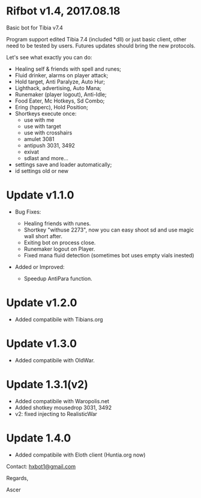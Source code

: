 # Rifbot v1.4, 2017.08.18
Basic bot for Tibia v7.4

Program support edited Tibia 7.4 (included *dll) or just basic client, other need to be tested by users. Futures updates should bring the new protocols.


Let's see what exactly you can do:

- Healing self & friends with spell and runes;
- Fluid drinker, alarms on player attack;
- Hold target, Anti Paralyze, Auto Hur;
- Lighthack, advertising, Auto Mana;
- Runemaker (player logout), Anti-Idle;
- Food Eater, Mc Hotkeys, Sd Combo;
- Ering (hpperc), Hold Position;
- Shortkeys execute once:
    - use with me
    - use with target
    - use with crosshairs
    - amulet 3081
    - antipush 3031, 3492
    - exivat
    - sdlast and more...
- settings save and loader automatically;
- id settings old or new

# Update v1.1.0

- Bug Fixes:
	- Healing friends with runes.
	- Shortkey "withuse 2273", now you can easy shoot sd and use magic wall short after.
	- Exiting bot on process close.
	- Runemaker logout on Player.
	- Fixed mana fluid detection (sometimes bot uses empty vials inested)

- Added or Improved:
	- Speedup AntiPara function.


# Update v1.2.0

- Added compatibile with Tibians.org

# Update v1.3.0

- Added compatibile with OldWar.

# Update 1.3.1(v2)

- Added compatibile with Waropolis.net
- Added shotkey mousedrop 3031, 3492
- v2: fixed injecting to RealisticWar

# Update 1.4.0

- Added compatibile with Eloth client (Huntia.org now)


Contact: hxbot1@gmail.com



Regards,

Ascer
